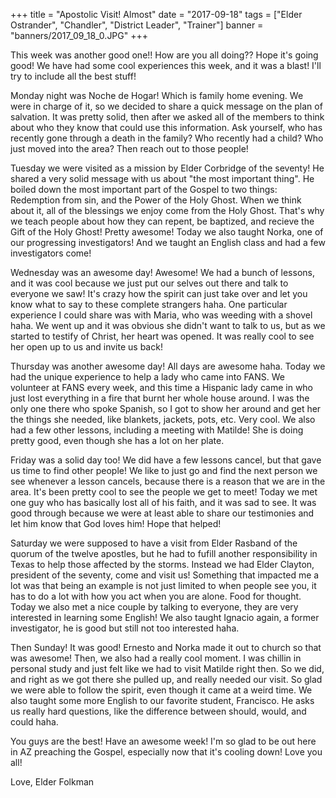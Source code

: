 +++
title = "Apostolic Visit! Almost"
date = "2017-09-18"
tags = ["Elder Ostrander", "Chandler", "District Leader", "Trainer"]
banner = "banners/2017_09_18_0.JPG"
+++

This week was another good one!! How are you all doing?? Hope it's
going good! We have had some cool experiences this week, and it was a
blast! I'll try to include all the best stuff!

Monday night was Noche de Hogar! Which is family home evening. We were
in charge of it, so we decided to share a quick message on the plan of
salvation. It was pretty solid, then after we asked all of the members
to think about who they know that could use this information. Ask
yourself, who has recently gone through a death in the family? Who
recently had a child? Who just moved into the area? Then reach out to
those people!

Tuesday we were visited as a mission by Elder Corbridge of the
seventy! He shared a very solid message with us about "the most
important thing". He boiled down the most important part of the Gospel
to two things: Redemption from sin, and the Power of the Holy Ghost.
When we think about it, all of the blessings we enjoy come from the
Holy Ghost. That's why we teach people about how they can repent, be
baptized, and recieve the Gift of the Holy Ghost! Pretty awesome!
Today we also taught Norka, one of our progressing investigators! And
we taught an English class and had a few investigators come!

Wednesday was an awesome day! Awesome! We had a bunch of lessons, and
it was cool because we just put our selves out there and talk to
everyone we saw! It's crazy how the spirit can just take over and let
you know what to say to these complete strangers haha. One particular
experience I could share was with Maria, who was weeding with a shovel
haha. We went up and it was obvious she didn't want to talk to us, but
as we started to testify of Christ, her heart was opened. It was
really cool to see her open up to us and invite us back!

Thursday was another awesome day! All days are awesome haha. Today we
had the unique experience to help a lady who came into FANS. We
volunteer at FANS every week, and this time a Hispanic lady came in
who just lost everything in a fire that burnt her whole house around.
I was the only one there who spoke Spanish, so I got to show her
around and get her the things she needed, like blankets, jackets,
pots, etc. Very cool. We also had a few other lessons, including a
meeting with Matilde! She is doing pretty good, even though she has a
lot on her plate.

Friday was a solid day too! We did have a few lessons cancel, but that
gave us time to find other people! We like to just go and find the
next person we see whenever a lesson cancels, because there is a
reason that we are in the area. It's been pretty cool to see the
people we get to meet! Today we met one guy who has basically lost all
of his faith, and it was sad to see. It was good through because we
were at least able to share our testimonies and let him know that God
loves him! Hope that helped!

Saturday we were supposed to have a visit from Elder Rasband of the
quorum of the twelve apostles, but he had to fufill another
responsibility in Texas to help those affected by the storms. Instead
we had Elder Clayton, president of the seventy, come and visit us!
Something that impacted me a lot was that being an example is not just
limited to when people see you, it has to do a lot with how you act
when you are alone. Food for thought. Today we also met a nice couple
by talking to everyone, they are very interested in learning some
English! We also taught Ignacio again, a former investigator, he is
good but still not too interested haha.

Then Sunday! It was good! Ernesto and Norka made it out to church so
that was awesome! Then, we also had a really cool moment. I was
chillin in personal study and just felt like we had to visit Matilde
right then. So we did, and right as we got there she pulled up, and
really needed our visit. So glad we were able to follow the spirit,
even though it came at a weird time. We also taught some more English
to our favorite student, Francisco. He asks us really hard questions,
like the difference between should, would, and could haha.

You guys are the best! Have an awesome week! I'm so glad to be out
here in AZ preaching the Gospel, especially now that it's cooling
down! Love you all!

Love,
Elder Folkman